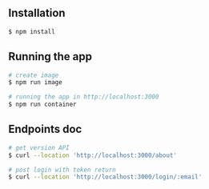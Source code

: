 ## Installation

```bash
$ npm install
```

## Running the app

```bash
# create image
$ npm run image

# running the app in http://localhost:3000
$ npm run container

```

## Endpoints doc

```bash
# get version API
$ curl --location 'http://localhost:3000/about'

# post login with token return
$ curl --location 'http://localhost:3000/login/:email'

```